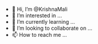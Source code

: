 - 👋 Hi, I’m @KrishnaMali
- 👀 I’m interested in ...
- 🌱 I’m currently learning ...
- 💞️ I’m looking to collaborate on ...
- 📫 How to reach me ...

<!---
sparkindiapl/sparkindiapl is a ✨ special ✨ repository because its `README.md` (this file) appears on your GitHub profile.
You can click the Preview link to take a look at your changes.
--->
